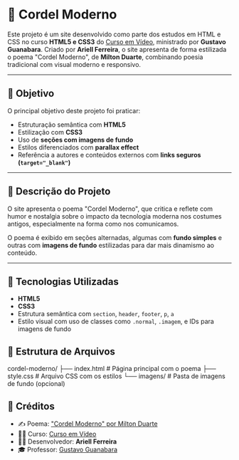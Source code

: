 # 📜 Cordel Moderno

Este projeto é um site desenvolvido como parte dos estudos em HTML e CSS no curso **HTML5 e CSS3** do [Curso em Vídeo](https://www.cursoemvideo.com/), ministrado por **Gustavo Guanabara**. Criado por **Ariell Ferreira**, o site apresenta de forma estilizada o poema "Cordel Moderno", de **Milton Duarte**, combinando poesia tradicional com visual moderno e responsivo.

---

## 🎯 Objetivo

O principal objetivo deste projeto foi praticar:
- Estruturação semântica com **HTML5**
- Estilização com **CSS3**
- Uso de **seções com imagens de fundo**
- Estilos diferenciados com **parallax effect**
- Referência a autores e conteúdos externos com **links seguros (`target="_blank"`)**

---

## 📄 Descrição do Projeto

O site apresenta o poema "Cordel Moderno", que critica e reflete com humor e nostalgia sobre o impacto da tecnologia moderna nos costumes antigos, especialmente na forma como nos comunicamos.

O poema é exibido em seções alternadas, algumas com **fundo simples** e outras com **imagens de fundo** estilizadas para dar mais dinamismo ao conteúdo.

---

## 🧰 Tecnologias Utilizadas

- **HTML5**
- **CSS3**
- Estrutura semântica com `section`, `header`, `footer`, `p`, `a`
- Estilo visual com uso de classes como `.normal`, `.imagem`, e IDs para imagens de fundo


## 📁 Estrutura de Arquivos

cordel-moderno/
├── index.html # Página principal com o poema
├── style.css # Arquivo CSS com os estilos
└── imagens/ # Pasta de imagens de fundo (opcional)


## 📜 Créditos

- ✍️ Poema: ["Cordel Moderno" por Milton Duarte](https://www.recantodasletras.com.br/poesias/3186743)
- 👨‍🏫 Curso: [Curso em Vídeo](https://www.cursoemvideo.com/)
- 👨‍💻 Desenvolvedor: **Ariell Ferreira**
- 🎓 Professor: [Gustavo Guanabara](https://gustavoguanabara.github.io/)



